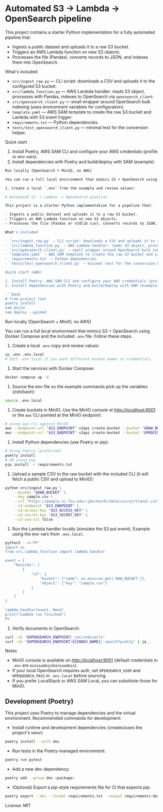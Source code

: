 # Automated S3 -> Lambda -> OpenSearch pipeline

This project contains a starter Python implementation for a fully automated pipeline that:

- Ingests a public dataset and uploads it to a raw S3 bucket.
- Triggers an AWS Lambda function on new S3 objects.
- Processes the file (Pandas), converts records to JSON, and indexes them into OpenSearch.

What's included

- `src/ingest_raw.py` — CLI script: downloads a CSV and uploads it to the configured S3 bucket.
- `src/lambda_function.py` — AWS Lambda handler: reads S3 object, processes with Pandas, indexes to OpenSearch via `opensearch_client`.
- `src/opensearch_client.py` — small wrapper around OpenSearch bulk indexing (uses environment variables for configuration).
- `template.yaml` — AWS SAM template to create the raw S3 bucket and Lambda with S3 event trigger.
- `requirements.txt` — Python dependencies.
- `tests/test_opensearch_client.py` — minimal test for the conversion helper.

Quick start

1. Install Poetry, AWS SAM CLI and configure your AWS credentials (profile or env vars).
2. Install dependencies with Poetry and build/deploy with SAM (example):

````bash
Run locally (OpenSearch + MinIO, no AWS)

You can run a full local environment that mimics S3 + OpenSearch using Docker Compose and the included `.env` file. Follow these steps:

1. Create a local `.env` from the example and review values:

# Automated S3 -> Lambda -> OpenSearch pipeline

This project is a starter Python implementation for a pipeline that:

- Ingests a public dataset and uploads it to a raw S3 bucket.
- Triggers an AWS Lambda function on new S3 objects.
- Processes the file (Pandas or stdlib csv), converts records to JSON, and indexes them into OpenSearch.

What's included

- `src/ingest_raw.py` — CLI script: downloads a CSV and uploads it to the configured S3 bucket.
- `src/lambda_function.py` — AWS Lambda handler: reads S3 object, processes with Pandas (if available) or csv, indexes to OpenSearch via `opensearch_client`.
- `src/opensearch_client.py` — small wrapper around OpenSearch bulk indexing (uses environment variables for configuration).
- `template.yaml` — AWS SAM template to create the raw S3 bucket and Lambda with S3 event trigger.
- `requirements.txt` — Python dependencies.
- `tests/test_opensearch_client.py` — minimal test for the conversion helper.

Quick start (AWS)

1. Install Poetry, AWS SAM CLI and configure your AWS credentials (profile or env vars).
1. Install dependencies with Poetry and build/deploy with SAM (example):

```bash
# from project root
poetry install
sam build
sam deploy --guided
````

Run locally (OpenSearch + MinIO, no AWS)

You can run a full local environment that mimics S3 + OpenSearch using Docker Compose and the included `.env` file. Follow these steps.

1. Create a local `.env` copy and review values:

```bash
cp .env .env.local
# Edit .env.local if you want different bucket names or credentials
```

1. Start the services with Docker Compose:

```bash
docker compose up -d
```

1. Source the env file so the example commands pick up the variables (zsh/bash):

```bash
source .env.local
```

1. Create buckets in MinIO. Use the MinIO console at <http://localhost:9001> or the `aws` CLI pointed at the MinIO endpoint:

```bash
# using aws-cli against MinIO
aws --endpoint-url "$S3_ENDPOINT" s3api create-bucket --bucket "$RAW_BUCKET"
aws --endpoint-url "$S3_ENDPOINT" s3api create-bucket --bucket "$PROCESSED_BUCKET"
```

1. Install Python dependencies (use Poetry or pip):

```bash
# Using Poetry (preferred)
poetry install
# OR using pip
pip install -r requirements.txt
```

1. Upload a sample CSV to the raw bucket with the included CLI (it will fetch a public CSV and upload to MinIO):

```bash
python src/ingest_raw.py \
	--bucket "$RAW_BUCKET" \
	--key sample.csv \
	--url "https://people.sc.fsu.edu/~jburkardt/data/csv/airtravel.csv" \
	--s3-endpoint "$S3_ENDPOINT" \
	--s3-access-key "$S3_ACCESS_KEY" \
	--s3-secret-key "$S3_SECRET_KEY" \
	--s3-use-ssl false
```

1. Run the Lambda handler locally (simulate the S3 put event). Example using the env vars from `.env.local`:

```bash
python3 - <<'PY'
import os
from src.lambda_function import lambda_handler

event = {
	"Records": [
		{
			"s3": {
				"bucket": {"name": os.environ.get('RAW_BUCKET')},
				"object": {"key": "sample.csv"}
			}
		}
	]
}

lambda_handler(event, None)
print("Lambda run finished")
PY
```

1. Verify documents in OpenSearch:

```bash
curl -sS "$OPENSEARCH_ENDPOINT/_cat/indices?v"
curl -sS "$OPENSEARCH_ENDPOINT/${INDEX_NAME}/_search?pretty" | jq .
```

Notes

- MinIO console is available on <http://localhost:9001> (default credentials in `.env` are `minioadmin`/`minioadmin`).
- If your local OpenSearch requires auth, set `OPENSEARCH_USER` and `OPENSEARCH_PASS` in `.env.local` before sourcing.
- If you prefer LocalStack or AWS SAM Local, you can substitute those for MinIO.

## Development (Poetry)

This project uses Poetry to manage dependencies and the virtual environment. Recommended commands for development:

- Install runtime and development dependencies (creates/uses the project's venv):

```bash
poetry install --with dev
```

- Run tests in the Poetry-managed environment:

```bash
poetry run pytest
```

- Add a new dev dependency:

```bash
poetry add --group dev <package>
```

- (Optional) Export a pip-style requirements file for CI that expects pip:

```bash
poetry export --dev --format requirements.txt --output requirements-dev.txt
```

License: MIT

